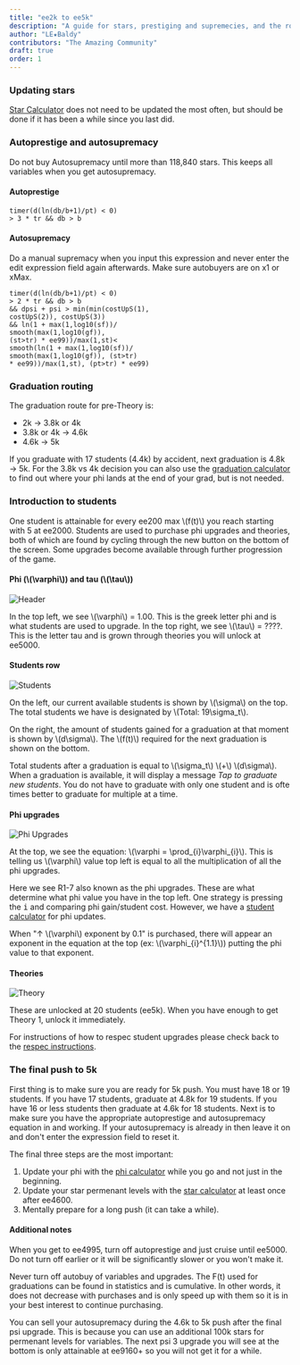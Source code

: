 ```yaml
---
title: "ee2k to ee5k"
description: "A guide for stars, prestiging and supremecies, and the route you should take for ee2k to ee5k."
author: "LE★Baldy"
contributors: "The Amazing Community"
draft: true
order: 1
---
```


### Updating stars

[Star Calculator](https://conicgames.github.io/exponentialidle/stars)
does not need to be updated the most often, but should be done if it has
been a while since you last did.

### Autoprestige and autosupremacy

Do not buy Autosupremacy until more than 118,840 stars. This keeps all
variables when you get autosupremacy.

#### Autoprestige
```
timer(d(ln(db/b+1)/pt) < 0)
> 3 * tr && db > b
```

#### Autosupremacy

Do a manual supremacy when you input this expression and never enter the
edit expression field again afterwards. Make sure autobuyers are on x1
or xMax.

```
timer(d(ln(db/b+1)/pt) < 0)
> 2 * tr && db > b
&& dpsi + psi > min(min(costUpS(1),
costUpS(2)), costUpS(3))
&& ln(1 + max(1,log10(sf))/
smooth(max(1,log10(gf)),
(st>tr) * ee99))/max(1,st)<
smooth(ln(1 + max(1,log10(sf))/
smooth(max(1,log10(gf)), (st>tr)
* ee99))/max(1,st), (pt>tr) * ee99)
```

### Graduation routing

The graduation route for pre-Theory is:

 - 2k → 3.8k or 4k
 - 3.8k or 4k → 4.6k
 - 4.6k → 5k

If you graduate with 17 students (4.4k) by accident, next graduation is
4.8k → 5k. For the 3.8k vs 4k decision you can also use the
[graduation calculator](https://www.replit.com/@LEBaldy2002/gradcalc) to
find out where your phi lands at the end of your grad, but is not needed.

### Introduction to students
One student is attainable for every ee200 max \\(f(t)\\) you reach
starting with 5 at ee2000. Students are used to purchase phi upgrades
and theories, both of which are found by cycling through the new button
on the bottom of the screen. Some upgrades become available through
further progression of the game.

#### Phi (\\(\varphi\\)) and tau (\\(\tau\\))
![Header](/images/header.jpg)

In the top left, we see \\(\varphi\\) = 1.00. This is the greek letter
phi and is what students are used to upgrade. In the top right, we see
\\(\tau\\) = ????. This is the letter tau and is grown through theories
you will unlock at ee5000.

#### Students row
![Students](/images/students.jpg)

On the left, our current available students is shown by \\(\sigma\\) on
the top. The total students we have is designated by
\\(Total: 19\sigma_t\\).

On the right, the amount of students gained for a graduation at that
moment is shown by \\(d\sigma\\). The \\(f(t)\\) required for the next
graduation is shown on the bottom.

Total students after a graduation is equal to  \\(\sigma_t\\) \\(+\\)
\\(d\sigma\\). When a graduation is available, it will display a message
_Tap to graduate new students_. You do not have to graduate with only
one student and is ofte times better to graduate for multiple at a time.

#### Phi upgrades
![Phi Upgrades](/images/phiupgrades.jpg)

At the top, we see the equation: \\(\varphi = \prod_{i}\varphi_{i}\\).
This is telling us \\(\varphi\\) value top left is equal to all the
multiplication of all the phi upgrades.

Here we see R1-7 also known as the phi upgrades. These are what
determine what phi value you have in the top left. One strategy is
pressing the <kbd>i</kbd> and comparing phi gain/student cost. However,
we have a [student calculator](https://conicgames.github.io/exponentialidle/students.html)
for phi updates.

When "↑ \\(\varphi\\) exponent by 0.1" is purchased, there will appear
an exponent in the equation at the top (ex: \\(\varphi_{i}^{1.1}\\))
putting the phi value to that exponent.

#### Theories
![Theory](/images/theory.jpg)

These are unlocked at 20 students (ee5k). When you have enough to get
Theory 1, unlock it immediately.

For instructions of how to respec student upgrades please check back to
the [respec instructions](https://exponential-idle-guides.netlify.app/guides/intro/#respecing-students).

### The final push to 5k
First thing is to make sure you are ready for 5k push. You must have 18
or 19 students. If you have 17 students, graduate at 4.8k for 19
students. If you have 16 or less students then graduate at 4.6k for 18
students. Next is to make sure you have the appropriate autoprestige and
autosupremacy equation in and working. If your autosupremacy is already
in then leave it on and don't enter the expression field to reset it.

The final three steps are the most important:
1. Update your phi with the [phi calculator](https://conicgames.github.io/exponentialidle/students.html) while you go and not just in the beginning.
2. Update your star permenant levels with the [star calculator](https://conicgames.github.io/exponentialidle/stars) at least once after ee4600.
3. Mentally prepare for a long push (it can take a while).

#### Additional notes

When you get to ee4995, turn off autoprestige and just cruise until ee5000. Do not turn off earlier or it will be significantly slower or you won't make it.

Never turn off autobuy of variables and upgrades. The F(t) used for graduations can be found in statistics and is cumulative. In other words, it does not decrease with purchases and is only speed up with them so it is in your best interest to continue purchasing.

You can sell your autosupremacy during the 4.6k to 5k push after the final psi upgrade. This is because you can use an additional 100k stars for permenant levels for variables. The next psi 3 upgrade you will see at the bottom is only attainable at ee9160+ so you will not get it for a while.
